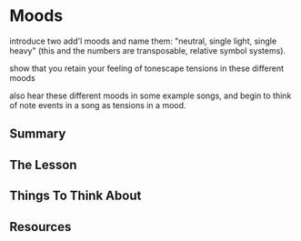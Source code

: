# Moods

introduce two add'l moods and name them: "neutral, single light, single heavy" (this and the numbers are transposable, relative symbol systems).

show that you retain your feeling of tonescape tensions in these different moods

also hear these different moods in some example songs, and begin to think of note events in a song as tensions in a mood.

## Summary



## The Lesson



## Things To Think About



## Resources
